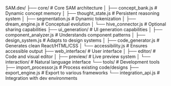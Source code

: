 SAM.dev/
├── core/                    # Core SAM architecture
│   ├── concept_bank.js      # Dynamic concept memory
│   ├── thought_state.js     # Persistent reasoning system
│   ├── segmentation.js      # Dynamic tokenization
│   ├── dream_engine.js      # Conceptual evolution
│   └── hive_connector.js    # Optional sharing capabilities
├── ui_generation/           # UI generation capabilities
│   ├── component_analyzer.js # Understands component patterns
│   ├── design_system.js     # Adapts to design systems
│   ├── code_generator.js    # Generates clean React/HTML/CSS
│   └── accessibility.js     # Ensures accessible output
├── web_interface/           # User interface
│   ├── editor/              # Code and visual editor
│   ├── preview/             # Live preview system
│   └── interaction/         # Natural language interface
└── tools/                   # Development tools
    ├── import_processor.js  # Process existing code/designs
    ├── export_engine.js     # Export to various frameworks
    └── integration_api.js   # Integration with dev environments
